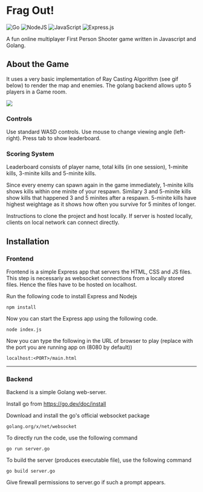 # Frag Out!

![Go](https://img.shields.io/badge/go-%2300ADD8.svg?style=for-the-badge&logo=go&logoColor=white) 
![NodeJS](https://img.shields.io/badge/node.js-6DA55F?style=for-the-badge&logo=node.js&logoColor=white) 
![JavaScript](https://img.shields.io/badge/javascript-%23323330.svg?style=for-the-badge&logo=javascript&logoColor=%23F7DF1E)
![Express.js](https://img.shields.io/badge/express.js-%23404d59.svg?style=for-the-badge&logo=express&logoColor=%2361DAFB)



A fun online multiplayer First Person Shooter game written in Javascript and Golang.

## About the Game

It uses a very basic implementation of Ray Casting Algorithm (see gif below) to render the map and enemies.
The golang backend allows upto 5 players in a Game room.

![](https://en.wikipedia.org/wiki/File:Simple_raycasting_with_fisheye_correction.gif)

### Controls

Use standard WASD controls. Use mouse to change viewing angle (left-right). Press tab to show leaderboard.

### Scoring System

Leaderboard consists of player name, total kills (in one session), 1-minite kills, 3-minite kills and 5-minite kills.

Since every enemy can spawn again in the game immediately, 1-minite kills shows kills within one minite of your respawn.
Similary 3 and 5-minite kills show kills that happened 3 and 5 minites after a respawn.
5-minite kills have highest weightage as it shows how often you survive for 5 minites of longer.

Instructions to clone the project and host locally. If server is hosted locally, clients on local network can connect directly.

## Installation


### Frontend

Frontend is a simple Express app that servers the HTML, CSS and JS files. This step is necessariy as websocket connections from a locally stored files. Hence the files have to be hosted on localhost.

Run the following code to install Express and Nodejs
```
npm install
```

Now you can start the Express app using the following code.
```
node index.js
```

Now you can type the following in the URL of browser to play (replace <PORT> with the port you are running app on (8080 by default))
```
localhost:<PORT>/main.html
```
---

### Backend

Backend is a simple Golang web-server. 

Install go from https://go.dev/doc/install

Download and install the go's official websocket package
```
golang.org/x/net/websocket
```

To directly run the code, use the following command
```
go run server.go
```

To build the server (produces executable file), use the following command
```
go build server.go
```

Give firewall permissions to server.go if such a prompt appears.
